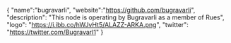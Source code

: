 {
  "name":"bugravarli",
  "website":"https://github.com/bugravarli",
  "description": "This node is operating by Bugravarli as a member of Rues",
  "logo": "https://i.ibb.co/hWJvHt5/ALAZZ-ARKA.png",
  "twitter": "https://twitter.com/Bugravarl1"
}
